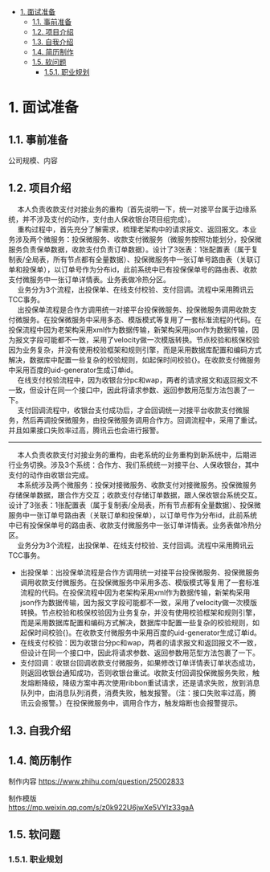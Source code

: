 <!-- TOC -->

- [1. 面试准备](#1-面试准备)
    - [1.1. 事前准备](#11-事前准备)
    - [1.2. 项目介绍](#12-项目介绍)
    - [1.3. 自我介绍](#13-自我介绍)
    - [1.4. 简历制作](#14-简历制作)
    - [1.5. 软问题](#15-软问题)
        - [1.5.1. 职业规划](#151-职业规划)

<!-- /TOC -->



# 1. 面试准备

## 1.1. 事前准备  
公司规模、内容    


## 1.2. 项目介绍  
&emsp; 本人负责收款支付对接业务的重构（首先说明一下，统一对接平台属于边缘系统，并不涉及支付的动作，支付由人保收银台项目组完成）。  
&emsp; 重构过程中，首先充分了解需求，梳理老架构中的请求报文、返回报文。本业务涉及两个微服务：投保微服务、收款支付微服务（微服务按照功能划分，投保微服务负责保单数据，收款支付负责订单数据）。设计了3张表：1张配置表（属于复制表/全局表，所有节点都有全量数据）、投保微服务中一张订单号路由表（关联订单和投保单），以订单号作为分布id，此前系统中已有投保保单号的路由表、收款支付微服务中一张订单详情表。业务表做冷热分区。  
&emsp; 业务分为3个流程，出投保单、在线支付校验、支付回调。流程中采用腾讯云TCC事务。  
&emsp; 出投保单流程是合作方调用统一对接平台投保微服务、投保微服务调用收款支付微服务。在投保微服务中采用多态、模版模式等复用了一套标准流程的代码。在投保流程中因为老架构采用xml作为数据传输，新架构采用json作为数据传输，因为报文字段可能都不一致，采用了velocity做一次模版转换。节点校验和核保校验因为业务复杂，并没有使用校验框架和规则引擎，而是采用数据库配置和编码方式解决，数据库中配置一些复杂的校验规则，如起保时间校验{}。在收款支付微服务中采用百度的uid-generator生成订单id。  
&emsp; 在线支付校验流程中，因为收银台分pc和wap，两者的请求报文和返回报文不一致，但设计在同一个接口中，因此将请求参数、返回参数用范型方法包裹了一下。  
&emsp; 支付回调流程中，收银台支付成功后，才会回调统一对接平台收款支付微服务，然后再调投保微服务，由投保微服务调用合作方。回调流程中，采用了重试。并且如果接口失败率过高，腾讯云也会进行报警。  

------
&emsp; 本人负责收款支付对接业务的重构，由老系统的业务重构到新系统中，后期进行业务切换。涉及3个系统：合作方、我们系统统一对接平台、人保收银台，其中支付的动作由收银台完成。  
&emsp; 本系统涉及两个微服务：投保对接微服务、收款支付对接微服务。投保微服务存储保单数据，跟合作方交互；收款支付存储订单数据，跟人保收银台系统交互。设计了3张表：1张配置表（属于复制表/全局表，所有节点都有全量数据）、投保微服务中一张订单号路由表（关联订单和投保单），以订单号作为分布id，此前系统中已有投保保单号的路由表、收款支付微服务中一张订单详情表。业务表做冷热分区。  
&emsp; 业务分为3个流程，出投保单、在线支付校验、支付回调。流程中采用腾讯云TCC事务。 

* 出投保单：出投保单流程是合作方调用统一对接平台投保微服务、投保微服务调用收款支付微服务。在投保微服务中采用多态、模版模式等复用了一套标准流程的代码。在投保流程中因为老架构采用xml作为数据传输，新架构采用json作为数据传输，因为报文字段可能都不一致，采用了velocity做一次模版转换。节点校验和核保校验因为业务复杂，并没有使用校验框架和规则引擎，而是采用数据库配置和编码方式解决，数据库中配置一些复杂的校验规则，如起保时间校验{}。在收款支付微服务中采用百度的uid-generator生成订单id。  
* 在线支付校验：因为收银台分pc和wap，两者的请求报文和返回报文不一致，但设计在同一个接口中，因此将请求参数、返回参数用范型方法包裹了一下。  
* 支付回调：收银台回调收款支付微服务，如果修改订单详情表订单状态成功，则返回收银台通知成功，否则收银台重试。收款支付回调投保微服务失败，触发熔断降级，降级方案中再次使用ribbon重试请求，还是请求失败，放到消息队列中，由消息队列消费，消费失败，触发报警。（注：接口失败率过高，腾讯云会报警。）在投保微服务中，调用合作方，触发熔断也会报警提示。  



## 1.3. 自我介绍  

## 1.4. 简历制作 
制作内容
https://www.zhihu.com/question/25002833

制作模版  
https://mp.weixin.qq.com/s/z0k922U6jwXe5VYlz33gaA


## 1.5. 软问题  
### 1.5.1. 职业规划  
<!-- 
当面试官问你的职业规划时，最好的回答应该是什么？ 
https://zhidao.baidu.com/question/1696738441039638308.html

-->



